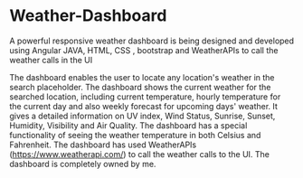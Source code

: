 # Weather-Dashboard
A powerful responsive weather dashboard is being designed and developed using Angular JAVA, HTML, CSS , bootstrap and WeatherAPIs to call the weather calls in the UI

The dashboard enables the user to locate any location's weather in the search placeholder.
The dashboard shows the current weather for the searched location, including current temperature, hourly temperature for the current day and also weekly forecast for upcoming days' weather.
It gives a detailed information on UV index, Wind Status, Sunrise, Sunset, Humidity, Visibility and Air Quality.
The dashboard has a special functionality of seeing the weather temperature in both Celsius and Fahrenheit.
The dashboard has used WeatherAPIs (https://www.weatherapi.com/) to call the weather calls to the UI.
The dashboard is completely owned by me.
